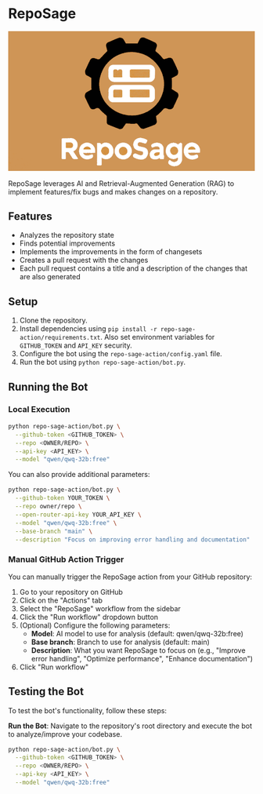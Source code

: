 # RepoSage

![Logo](resources/reposage.png)

RepoSage leverages AI and Retrieval-Augmented Generation (RAG) to implement features/fix bugs and makes changes on a repository.


## Features

- Analyzes the repository state
- Finds potential improvements
- Implements the improvements in the form of changesets
- Creates a pull request with the changes
- Each pull request contains a title and a description of the changes that are also generated

## Setup

1. Clone the repository.
2. Install dependencies using `pip install -r repo-sage-action/requirements.txt`. Also set environment variables for `GITHUB_TOKEN` and `API_KEY` security.
3. Configure the bot using the `repo-sage-action/config.yaml` file.
4. Run the bot using `python repo-sage-action/bot.py`.

## Running the Bot

### Local Execution

```sh
python repo-sage-action/bot.py \
  --github-token <GITHUB_TOKEN> \
  --repo <OWNER/REPO> \
  --api-key <API_KEY> \
  --model "qwen/qwq-32b:free"
```

You can also provide additional parameters:

```sh
python repo-sage-action/bot.py \
  --github-token YOUR_TOKEN \
  --repo owner/repo \
  --open-router-api-key YOUR_API_KEY \
  --model "qwen/qwq-32b:free" \
  --base-branch "main" \
  --description "Focus on improving error handling and documentation"
```

### Manual GitHub Action Trigger

You can manually trigger the RepoSage action from your GitHub repository:

1. Go to your repository on GitHub
2. Click on the "Actions" tab
3. Select the "RepoSage" workflow from the sidebar
4. Click the "Run workflow" dropdown button
5. (Optional) Configure the following parameters:
   - **Model**: AI model to use for analysis (default: qwen/qwq-32b:free)
   - **Base branch**: Branch to use for analysis (default: main)
   - **Description**: What you want RepoSage to focus on (e.g., "Improve error handling", "Optimize performance", "Enhance documentation")
6. Click "Run workflow"

## Testing the Bot

To test the bot's functionality, follow these steps:

**Run the Bot**: Navigate to the repository's root directory and execute the bot to analyze/improve your codebase.

```sh
python repo-sage-action/bot.py \
  --github-token <GITHUB_TOKEN> \
  --repo <OWNER/REPO> \
  --api-key <API_KEY> \
  --model "qwen/qwq-32b:free"
```

